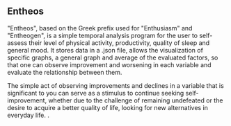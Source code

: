 ## Entheos
"Entheos", based on the Greek prefix used for "Enthusiasm" and "Entheogen", is a simple temporal analysis program for the user to self-assess their level of physical activity, productivity, quality of sleep and general mood. It stores data in a .json file, allows the visualization of specific graphs, a general graph and average of the evaluated factors, so that one can observe improvement and worsening in each variable and evaluate the relationship between them.

The simple act of observing improvements and declines in a variable that is significant to you can serve as a stimulus to continue seeking self-improvement, whether due to the challenge of remaining undefeated or the desire to acquire a better quality of life, looking for new alternatives in everyday life. .
